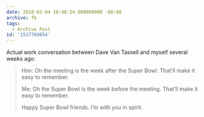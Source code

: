 ```yaml
---
date: 2018-02-04 10:40:54.000000000 -08:00
archive: fb
tags: 
  - Archive Post
id: '1517769654'
---
```


Actual work conversation between Dave Van Tassell and myself several weeks ago:

> Him: Oh the meeting is the week after the Super Bowl. That’ll make it easy to remember. 
> 
> Me: Oh the Super Bowl is the week before the meeting. That’ll make it easy to remember. 
> 
> Happy Super Bowl friends. I’m with you in spirit.

